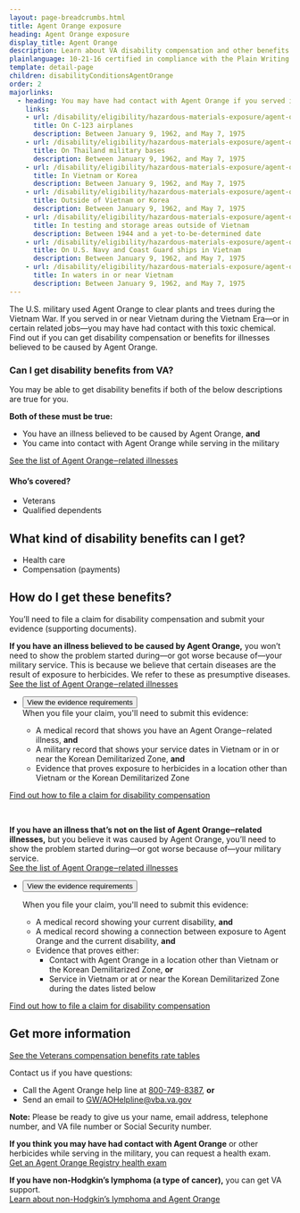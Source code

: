 ```yaml
---
layout: page-breadcrumbs.html
title: Agent Orange exposure
heading: Agent Orange exposure
display_title: Agent Orange
description: Learn about VA disability compensation and other benefits for Veterans with illnesses related to Agent Orange exposure during the Vietnam War or in certain related jobs. Find out if you may have had contact with this toxic chemical, and how to file a claim for compensation.
plainlanguage: 10-21-16 certified in compliance with the Plain Writing Act
template: detail-page
children: disabilityConditionsAgentOrange
order: 2
majorlinks:
  - heading: You may have had contact with Agent Orange if you served in any of these ways
    links:
    - url: /disability/eligibility/hazardous-materials-exposure/agent-orange/c-123-aircraft/
      title: On C-123 airplanes
      description: Between January 9, 1962, and May 7, 1975
    - url: /disability/eligibility/hazardous-materials-exposure/agent-orange/thailand-military-bases/
      title: On Thailand military bases
      description: Between January 9, 1962, and May 7, 1975
    - url: /disability/eligibility/hazardous-materials-exposure/agent-orange/service-in-vietnam-korea/
      title: In Vietnam or Korea
      description: Between January 9, 1962, and May 7, 1975
    - url: /disability/eligibility/hazardous-materials-exposure/agent-orange/service-outside-vietnam-korea/
      title: Outside of Vietnam or Korea
      description: Between January 9, 1962, and May 7, 1975
    - url: /disability/eligibility/hazardous-materials-exposure/agent-orange/testing-storage-areas/
      title: In testing and storage areas outside of Vietnam
      description: Between 1944 and a yet-to-be-determined date
    - url: /disability/eligibility/hazardous-materials-exposure/agent-orange/navy-coast-guard-ships-vietnam/
      title: On U.S. Navy and Coast Guard ships in Vietnam
      description: Between January 9, 1962, and May 7, 1975
    - url: /disability/eligibility/hazardous-materials-exposure/agent-orange/vietnam-waters/
      title: In waters in or near Vietnam
      description: Between January 9, 1962, and May 7, 1975
---
```


<div class="va-introtext">

The U.S. military used Agent Orange to clear plants and trees during the Vietnam War. If you served in or near Vietnam during the Vietnam Era—or in certain related jobs—you may have had contact with this toxic chemical. Find out if you can get disability compensation or benefits for illnesses believed to be caused by Agent Orange.

</div>

<div class="feature" markdown="1">

### Can I get disability benefits from VA?

You may be able to get disability benefits if both of the below descriptions are true for you.

**Both of these must be true:**
- You have an illness believed to be caused by Agent Orange, **and**
- You came into contact with Agent Orange while serving in the military

[See the list of Agent Orange‒related illnesses](/disability/eligibility/hazardous-materials-exposure/agent-orange/related-diseases/)


#### Who’s covered?

- Veterans
- Qualified dependents

</div>

## What kind of disability benefits can I get?

- Health care
- Compensation (payments)

## How do I get these benefits?

You’ll need to file a claim for disability compensation and submit your evidence (supporting documents). <br>

**If you have an illness believed to be caused by Agent Orange,** you won’t need to show the problem started during—or got worse because of—your military service. This is because we believe that certain diseases are the result of exposure to herbicides. We refer to these as presumptive diseases. <br>
[See the list of Agent Orange‒related illnesses](/disability/eligibility/hazardous-materials-exposure/agent-orange/related-diseases/)

<ul class="usa-accordion">
<li>
<button class="usa-button-unstyled usa-accordion-button" aria-controls="evidence-agent-orange">View the evidence requirements</button>
<div id="evidence-agent-orange" class="usa-accordion-content">
When you file your claim, you'll need to submit this evidence:

- A medical record that shows you have an Agent Orange‒related illness, **and**
- A military record that shows your service dates in Vietnam or in or near the Korean Demilitarized Zone, **and**
- Evidence that proves exposure to herbicides in a location other than Vietnam or the Korean Demilitarized Zone

</div>
</li>
</ul>

[Find out how to file a claim for disability compensation](/disability/how-to-file-claim/)

<br>

**If you have an illness that’s not on the list of Agent Orange‒related illnesses,** but you believe it was caused by Agent Orange, you’ll need to show the problem started during—or got worse because of—your military service. <br>
[See the list of Agent Orange‒related illnesses](/disability/eligibility/hazardous-materials-exposure/agent-orange/related-diseases/)

<ul class="usa-accordion">
<li>
<button class="usa-button-unstyled usa-accordion-button" aria-controls="illness-not-on-list">View the evidence requirements</button>
<div id="illness-not-on-list" class="usa-accordion-content">

When you file your claim, you'll need to submit this evidence:
- A medical record showing your current disability, **and**
- A medical record showing a connection between exposure to Agent Orange and the current disability, **and**
- Evidence that proves either:
   - Contact with Agent Orange in a location other than Vietnam or the Korean Demilitarized Zone, **or**
   - Service in Vietnam or at or near the Korean Demilitarized Zone during the dates listed below

</div>
</li>
</ul>

[Find out how to file a claim for disability compensation](/disability/how-to-file-claim/)


## Get more information

[See the Veterans compensation benefits rate tables](https://www.benefits.va.gov/COMPENSATION/resources_comp01.asp)

Contact us if you have questions:
- Call the Agent Orange help line at <a href="tel:+18007498387">800-749-8387</a>, **or** 
- Send an email to <a href="mailto:GW/AOHelpline@vba.va.gov">GW/AOHelpline@vba.va.gov</a>


**Note:** Please be ready to give us your name, email address, telephone number, and VA file number or Social Security number.

**If you think you may have had contact with Agent Orange** or other herbicides while serving in the military, you can request a health exam. <br>
[Get an Agent Orange Registry health exam](/disability/eligibility/hazardous-materials-exposure/agent-orange/registry-health-exam/)

**If you have non-Hodgkin’s lymphoma (a type of cancer),** you can get VA support. <br>
[Learn about non-Hodgkin’s lymphoma and Agent Orange](/disability/eligibility/hazardous-materials-exposure/agent-orange/non-hodgkins-lymphoma/)

